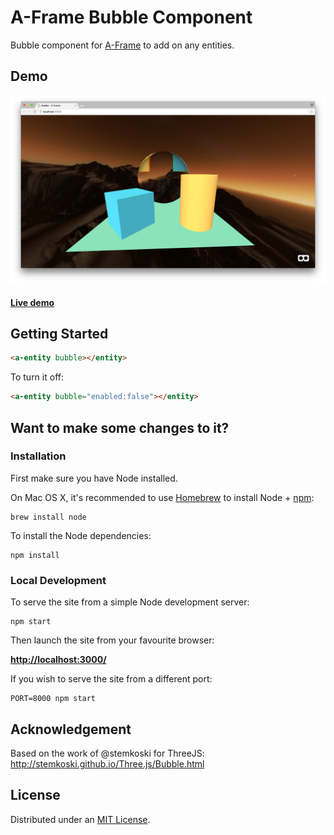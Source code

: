 # A-Frame Bubble Component

Bubble component for [A-Frame](https://aframe.io) to add on any entities.

## Demo

![Alt text](static/screenshot.png)

#### [Live demo](https://etiennepinchon.github.io/aframe-bubble/)

## Getting Started

```html
<a-entity bubble></entity>
```

To turn it off:

```html
<a-entity bubble="enabled:false"></entity>
```

## Want to make some changes to it?

### Installation

First make sure you have Node installed.

On Mac OS X, it's recommended to use [Homebrew](http://brew.sh/) to install Node + [npm](https://www.npmjs.com):

    brew install node

To install the Node dependencies:

    npm install


### Local Development

To serve the site from a simple Node development server:

    npm start

Then launch the site from your favourite browser:

[__http://localhost:3000/__](http://localhost:3000/)

If you wish to serve the site from a different port:

    PORT=8000 npm start


## Acknowledgement

Based on the work of @stemkoski for ThreeJS:
http://stemkoski.github.io/Three.js/Bubble.html

## License

Distributed under an [MIT License](LICENSE).
